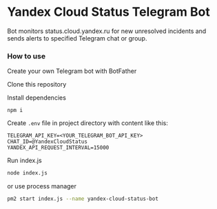 # Yandex Cloud Status Telegram Bot
Bot monitors status.cloud.yandex.ru for new unresolved incidents
and sends alerts to specified Telegram chat or group.

### How to use
Create your own Telegram bot with BotFather

Clone this repository

Install dependencies
```
npm i
```
Create ```.env``` file in project directory with content like this: 
```
TELEGRAM_API_KEY=<YOUR_TELEGRAM_BOT_API_KEY>
CHAT_ID=@YandexCloudStatus
YANDEX_API_REQUEST_INTERVAL=15000
```
Run index.js
```bash
node index.js
```
or use process manager
```bash
pm2 start index.js --name yandex-cloud-status-bot
```